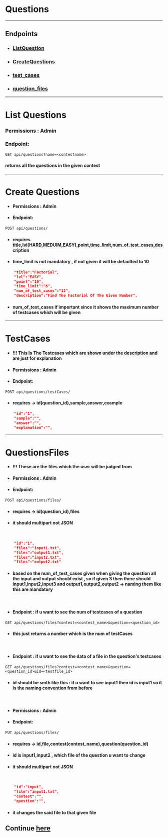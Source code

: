 # Questions
<hr>

## Endpoints
* ### [ListQuestion](#list-questions)
* ### [CreateQuestions](#create-questions)
* ### [test_cases](#testcases)
* ### [question_files](#questionsfiles)
<hr>

# List Questions
### Permissions : Admin
### Endpoint:
```
GET api/questions?name=<contestname>
```
#### returns all the questions in the given contest
<hr>

# Create Questions
* #### Permissions : Admin
* #### Endpoint:
```
POST api/questions/
```
* #### requires title,lvl(HARD,MEDUIM,EASY),point,time_limit,num_of_test_cases,description
* #### time_limit is not mandatory , if not given it will be defaulted to 10
```JSON
    "title":"Factorial",
    "lvl":"EASY",
    "point":"10",
    "time_limit":"8",
    "num_of_test_cases":"12",
    "description":"Find The Factorial Of The Given Number",
```
* #### num_of_test_cases if important since it shows the maximum number of testcases which will be given
<hr>

# TestCases
* #### !!! This Is The Testcases which are shown under the description and are just for explanation
* #### Permissions : Admin
* #### Endpoint: 
```
POST api/questions/testCases/
```
* #### requires -> id(question_id),sample,answer,example
```JSON
    "id":"1",
    "sample":"",
    "answer":"",
    "explanation":"",

```
<hr>

# QuestionsFiles
* #### !!! These are the files which the user will be judged from
* #### Permissions : Admin
* #### Endpoint: 
```
POST api/questions/files/
```
* #### requires -> id(question_id),files
* #### it should multipart not JSON
<br>

```JSON
    "id":"1",
    "files":"input1.txt",
    "files":"output1.txt",
    "files":"input2.txt",
    "files":"output2.txt"
```

* #### based on the num_of_test_cases given when giving the question all the input and output should exist , so if given 3 then there should input1,input2,input3 and output1,output2,output2 -> naming them like this are mandatory
<br>

* #### Endpoint : if u want to see the num of testcases of a question 
```
GET api/questions/files?contest=<contest_name>&question=<question_id>
```
* #### this just returns a number which is the num of testCases
<br>

* #### Endpoint : if u want to see the data of a file in the question's testcases
```
GET api/questions/files?contest=<contest_name>&question=<question_id>&id=<testfile_id>
```

* #### id should be smth like this : if u want to see input1 then id is input1 so it is the naming convention from before

<br>

* #### Permissions : Admin
* #### Endpoint: 
```
PUT api/questions/files/
```
* #### requires -> id,file,contest(contest_name),question(question_id)
* #### id is input1,input2 , which file of the question u want to change 
* #### it should multipart not JSON
<br>

```JSON
    "id":"input",
    "file":"input1.txt",
    "contest":"",
    "question":"",
```

* #### it changes the said file to that given file

## Continue [here](./Contest.md)

